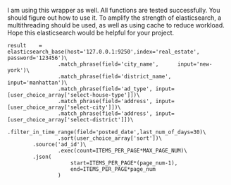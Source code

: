 I am using this wrapper as well. All functions are tested successfully. You should figure out how to use it. To amplify the strength of elasticsearch, a multithreading should be used, as well as using cache to reduce workload. Hope this elasticsearch would be helpful for your project.


```
result    = 	elasticsearch_base(host='127.0.0.1:9250',index='real_estate', password='123456')\
                .match_phrase(field='city_name',      input='new-york')\
                .match_phrase(field='district_name',  input='manhattan')\
                .match_phrase(field='ad_type', input=[user_choice_array['select-house-type']])\
                .match_phrase(field='address', input=[user_choice_array['select-city']])\
                .match_phrase(field='address', input=[user_choice_array['select-district']])\
                .filter_in_time_range(field='posted_date',last_num_of_days=30)\
                .sort(user_choice_array['sort'])\
		.source('ad_id')\
                .exec(count=ITEMS_PER_PAGE*MAX_PAGE_NUM)\
		.json(
                    start=ITEMS_PER_PAGE*(page_num-1),
                    end=ITEMS_PER_PAGE*page_num
                )
```
